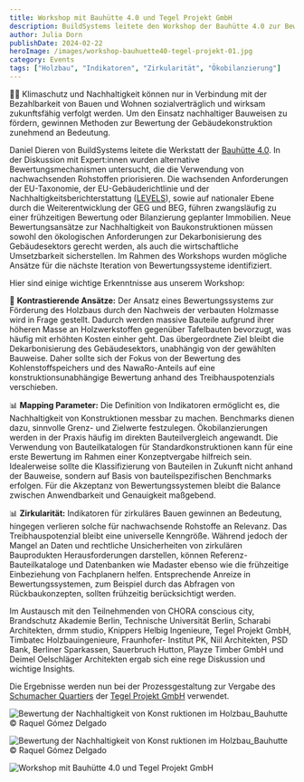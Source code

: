 ```yaml
---
title: Workshop mit Bauhütte 4.0 und Tegel Projekt GmbH
description: BuildSystems leitete den Workshop der Bauhütte 4.0 zur Bewertung der Nachhaltigkeit von Bauprojekten
author: Julia Dorn
publishDate: 2024-02-22
heroImage: /images/workshop-bauhuette40-tegel-projekt-01.jpg
category: Events
tags: ["Holzbau", "Indikatoren", "Zirkularität", "Ökobilanzierung"]
---
```



🌱💼 Klimaschutz und Nachhaltigkeit können nur in  Verbindung mit der Bezahlbarkeit von Bauen und Wohnen sozialverträglich und wirksam zukunftsfähig verfolgt werden. Um den Einsatz nachhaltiger Bauweisen  zu fördern, gewinnen Methoden zur Bewertung der Gebäudekonstruktion zunehmend an Bedeutung.

Daniel Dieren von BuildSystems leitete die Werkstatt der [Bauhütte 4.0](https://www.bauhuette40.com/). In der Diskussion mit Expert:innen wurden alternative Bewertungsmechanismen untersucht, die die Verwendung von nachwachsenden Rohstoffen priorisieren.  Die wachsenden Anforderungen der EU-Taxonomie, der EU-Gebäuderichtlinie und der Nachhaltigkeitsberichterstattung ([LEVELS](https://environment.ec.europa.eu/topics/circular-economy/levels_en)), sowie auf nationaler Ebene durch die Weiterentwicklung der GEG und BEG, führen zwangsläufig zu einer frühzeitigen Bewertung oder Bilanzierung geplanter Immobilien. Neue Bewertungsansätze zur Nachhaltigkeit von Baukonstruktionen müssen sowohl den ökologischen Anforderungen zur Dekarbonisierung des Gebäudesektors gerecht werden, als auch die wirtschaftliche Umsetzbarkeit sicherstellen.  Im Rahmen des Workshops wurden mögliche Ansätze für die nächste Iteration von Bewertungssysteme identifiziert. 

Hier sind einige wichtige Erkenntnisse aus unserem Workshop:

🔄 **Kontrastierende Ansätze:** Der Ansatz eines Bewertungssystems zur Förderung des Holzbaus durch den Nachweis der verbauten Holzmasse wird in Frage gestellt. Dadurch werden massive Bauteile aufgrund ihrer höheren Masse an Holzwerkstoffen gegenüber Tafelbauten bevorzugt, was häufig mit erhöhten Kosten einher geht. Das übergeordnete Ziel bleibt die Dekarbonisierung des Gebäudesektors, unabhängig von der gewählten Bauweise. Daher sollte sich der Fokus von der Bewertung des Kohlenstoffspeichers und des NawaRo-Anteils auf eine konstruktionsunabhängige Bewertung anhand des Treibhauspotenzials verschieben.

📊 **Mapping Parameter:** Die Definition von Indikatoren ermöglicht es, die Nachhaltigkeit von Konstruktionen messbar zu machen. Benchmarks dienen dazu, sinnvolle Grenz- und Zielwerte festzulegen. Ökobilanzierungen werden in der Praxis häufig im direkten Bauteilvergleich angewandt. Die Verwendung von Bauteilkatalogen für Standardkonstruktionen kann für eine erste Bewertung im Rahmen einer Konzeptvergabe hilfreich sein. Idealerweise sollte die Klassifizierung von Bauteilen in Zukunft nicht anhand der Bauweise, sondern auf Basis von bauteilspezifischen Benchmarks erfolgen. Für die Akzeptanz von Bewertungssystemen bleibt die Balance zwischen Anwendbarkeit und Genauigkeit maßgebend.

📊 **Zirkularität:** Indikatoren für zirkuläres Bauen gewinnen an Bedeutung, hingegen verlieren solche für nachwachsende Rohstoffe an Relevanz. Das Treibhauspotenzial bleibt eine universelle Kenngröße. Während jedoch der Mangel an Daten und rechtliche Unsicherheiten von zirkulären Bauprodukten Herausforderungen darstellen, können Referenz-Bauteilkataloge und Datenbanken wie Madaster ebenso wie die frühzeitige Einbeziehung von Fachplanern helfen. Entsprechende Anreize in Bewertungssystemen, zum Beispiel durch das Abfragen von Rückbaukonzepten, sollten frühzeitig berücksichtigt werden.

Im Austausch mit den Teilnehmenden von CHORA conscious city, Brandschutz Akademie Berlin, Technische Universität Berlin, Scharabi Architekten, drmm studio, Knippers Helbig Ingenieure, Tegel Projekt GmbH, Timbatec Holzbauingenieure, Fraunhofer- Institut PK, Niil Architekten, PSD Bank, Berliner Sparkassen, Sauerbruch Hutton, Playze Timber GmbH und Deimel Oelschläger Architekten ergab sich eine rege Diskussion und wichtige Insights. 

Die Ergebnisse werden nun bei der Prozessgestaltung zur Vergabe des [Schumacher Quartiers](https://schumacher-quartier.de/) der [Tegel Projekt GmbH](https://tegelprojekt.de/) verwendet. 

![Bewertung der Nachhaltigkeit von Konst ruktionen im Holzbau_Bauhutte © Raquel Gómez Delgado](workshop-bauhuette40-tegel-projekt-01.jpg)

![Bewertung der Nachhaltigkeit von Konst ruktionen im Holzbau_Bauhutte © Raquel Gómez Delgado](workshop-bauhuette40-tegel-projekt-02.jpg)

![Workshop mit Bauhütte 4.0 und Tegel Projekt GmbH](workshop-bauhuette40-tegel-projekt-03.jpg)